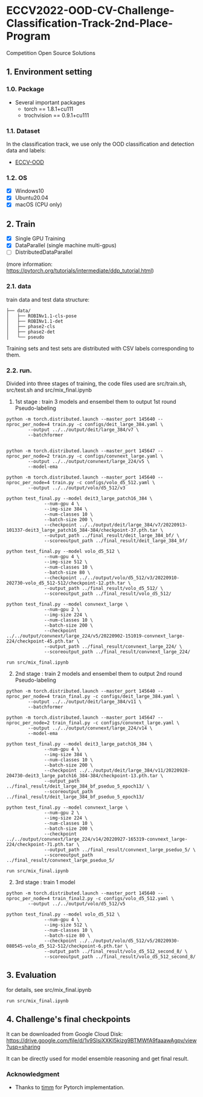 # ECCV2022-OOD-CV-Challenge-Classification-Track-2nd-Place-Program
Competition Open Source Solutions


## 1. Environment setting 

### 1.0. Package
* Several important packages
    - torch == 1.8.1+cu111
    - trochvision == 0.9.1+cu111

### 1.1. Dataset
In the classification track, we use only the OOD classification and detection data and labels:
* [ECCV-OOD](https://github.com/eccv22-ood-workshop/ROBIN-dataset)

### 1.2. OS
- [x] Windows10
- [x] Ubuntu20.04
- [x] macOS (CPU only)

## 2. Train
- [x] Single GPU Training
- [x] DataParallel (single machine multi-gpus)
- [ ] DistributedDataParallel

(more information: https://pytorch.org/tutorials/intermediate/ddp_tutorial.html)

### 2.1. data
train data and test data structure:  
```
├── data/
│   ├── ROBINv1.1-cls-pose
│   ├── ROBINv1.1-det
│   ├── phase2-cls
│   ├── phase2-det
│   └── pseudo
```
  
Training sets and test sets are distributed with CSV labels corresponding to them.

### 2.2. run.
Divided into three stages of training, the code files used are src/train.sh, src/test.sh and src/mix_final.ipynb

1. 1st stage : train 3 models and ensembel them to output 1st round Pseudo-labeling
```
python -m torch.distributed.launch --master_port 145640 --nproc_per_node=4 train.py -c configs/deit_large_384.yaml \
        --output ../../output/deit/large_384/v7 \
        --batchformer


python -m torch.distributed.launch --master_port 145647 --nproc_per_node=2 train.py -c configs/convnext_large.yaml \
        --output ../../output/convnext/large_224/v5 \
        --model-ema

python -m torch.distributed.launch --master_port 145640 --nproc_per_node=4 train.py -c configs/volo_d5_512.yaml \
        --output ../../output/volo/d5_512/v3

python test_final.py --model deit3_large_patch16_384 \
              --num-gpu 4 \
              --img-size 384 \
              --num-classes 10 \
              --batch-size 200 \
              --checkpoint ../../output/deit/large_384/v7/20220913-101337-deit3_large_patch16_384-384/checkpoint-37.pth.tar \
              --output_path ../final_result/deit_large_384_bf/ \
              --scoreoutput_path ../final_result/deit_large_384_bf/

python test_final.py --model volo_d5_512 \
              --num-gpu 4 \
              --img-size 512 \
              --num-classes 10 \
              --batch-size 80 \
              --checkpoint ../../output/volo/d5_512/v3/20220910-202730-volo_d5_512-512/checkpoint-12.pth.tar \
              --output_path ../final_result/volo_d5_512/ \
              --scoreoutput_path ../final_result/volo_d5_512/

python test_final.py --model convnext_large \
              --num-gpu 2 \
              --img-size 224 \
              --num-classes 10 \
              --batch-size 200 \
              --checkpoint ../../output/convnext/large_224/v5/20220902-151019-convnext_large-224/checkpoint-45.pth.tar \
              --output_path ../final_result/convnext_large_224/ \
              --scoreoutput_path ../final_result/convnext_large_224/

run src/mix_final.ipynb
```

2. 2nd stage : train 2 models and ensembel them to output 2nd round Pseudo-labeling
```
python -m torch.distributed.launch --master_port 145640 --nproc_per_node=4 train_final.py -c configs/deit_large_384.yaml \
        --output ../../output/deit/large_384/v11 \
        --batchformer
 
python -m torch.distributed.launch --master_port 145647 --nproc_per_node=2 train_final.py -c configs/convnext_large.yaml \
        --output ../../output/convnext/large_224/v14 \
        --model-ema
 
python test_final.py --model deit3_large_patch16_384 \
              --num-gpu 4 \
              --img-size 384 \
              --num-classes 10 \
              --batch-size 200 \
              --checkpoint ../../output/deit/large_384/v11/20220928-204730-deit3_large_patch16_384-384/checkpoint-13.pth.tar \
              --output_path ../final_result/deit_large_384_bf_pseduo_5_epoch13/ \
              --scoreoutput_path ../final_result/deit_large_384_bf_pseduo_5_epoch13/

python test_final.py --model convnext_large \
              --num-gpu 2 \
              --img-size 224 \
              --num-classes 10 \
              --batch-size 200 \
              --checkpoint ../../output/convnext/large_224/v14/20220927-165319-convnext_large-224/checkpoint-71.pth.tar \
              --output_path ../final_result/convnext_large_pseduo_5/ \
              --scoreoutput_path ../final_result/convnext_large_pseduo_5/
              
run src/mix_final.ipynb
```


2. 3rd stage : train 1 model 
```
python -m torch.distributed.launch --master_port 145640 --nproc_per_node=4 train_final2.py -c configs/volo_d5_512.yaml \
        --output ../../output/volo/d5_512/v5

python test_final.py --model volo_d5_512 \
              --num-gpu 4 \
              --img-size 512 \
              --num-classes 10 \
              --batch-size 80 \
              --checkpoint ../../output/volo/d5_512/v5/20220930-080545-volo_d5_512-512/checkpoint-6.pth.tar \
              --output_path ../final_result/volo_d5_512_second_8/ \
              --scoreoutput_path ../final_result/volo_d5_512_second_8/
```



## 3. Evaluation
for details, see src/mix_final.ipynb
```
run src/mix_final.ipynb
```


## 4. Challenge's final checkpoints
It can be downloaded from Google Cloud Disk: https://drive.google.com/file/d/1v9SlsjXXKI5kizg9BTMWfA9faaawAgpv/view?usp=sharing

It can be directly used for model ensemble reasoning and get final result.

### Acknowledgment

* Thanks to [timm](https://github.com/rwightman/pytorch-image-models) for Pytorch implementation.
